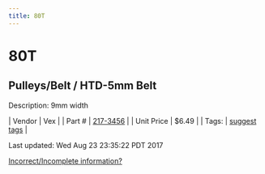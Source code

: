 ```yaml
---
title: 80T
---
```


# 80T
## Pulleys/Belt / HTD-5mm Belt
Description: 	9mm width 

| Vendor | Vex | 
| Part # | [217-3456](http://www.vexrobotics.com/vexpro/motion/belts-and-pulleys/htdbelts9.html) | 
| Unit Price | $6.49 | 
| Tags: | [suggest tags](https://docs.google.com/forms/d/e/1FAIpQLSeWyY8v3RgOty-MyWmh9U0iivNYN_molChYyS-0U-o-kOAv_g/viewform) | 

Last updated: Wed Aug 23 23:35:22 PDT 2017

 [Incorrect/Incomplete information?](https://docs.google.com/forms/d/e/1FAIpQLSeWyY8v3RgOty-MyWmh9U0iivNYN_molChYyS-0U-o-kOAv_g/viewform)